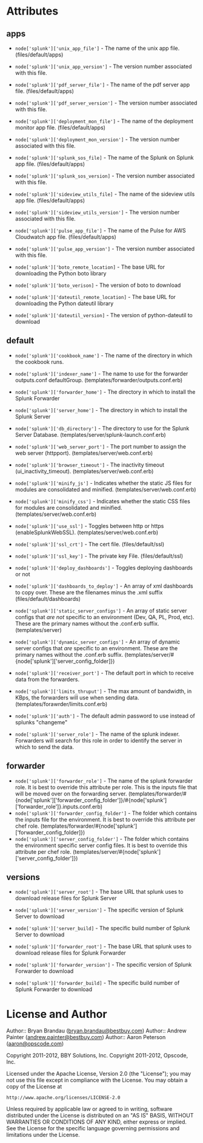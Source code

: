 Attributes
===========

apps
----
* `node['splunk']['unix_app_file']` - The name of the unix app file.  (files/default/apps)
* `node['splunk']['unix_app_version']` - The version number associated with this file.

* `node['splunk']['pdf_server_file']` - The name of the pdf server app file.  (files/default/apps)
* `node['splunk']['pdf_server_version']` - The version number associated with this file.

* `node['splunk']['deployment_mon_file']` - The name of the deployment monitor app file.  (files/default/apps)
* `node['splunk']['deployment_mon_version']` - The version number associated with this file.

* `node['splunk']['splunk_sos_file]` - The name of the Splunk on Splunk app file.  (files/default/apps)
* `node['splunk']['splunk_sos_version]` - The version number associated with this file.

* `node['splunk']['sideview_utils_file]` - The name of the sideview utils app file.  (files/default/apps)
* `node['splunk']['sideview_utils_version']` - The version number associated with this file.

* `node['splunk']['pulse_app_file']` - The name of the Pulse for AWS Cloudwatch app file.  (files/default/apps)
* `node['splunk']['pulse_app_version']` - The version number associated with this file.
* `node['splunk']['boto_remote_location]` - The base URL for downloading the Python boto library
* `node['splunk']['boto_verison]` - The version of boto to download
* `node['splunk']['dateutil_remote_location]` - The base URL for downloading the Python dateutil library
* `node['splunk']['dateutil_version]` - The version of python-dateutil to download

default
-------
* `node['splunk']['cookbook_name']` - The name of the directory in which the cookbook runs.

* `node['splunk']['indexer_name']` - The name to use for the forwarder outputs.conf defaultGroup. (templates/forwarder/outputs.conf.erb)
* `node['splunk']['forwarder_home']` - The directory in which to install the Splunk Forwarder
* `node['splunk']['server_home']` - The directory in which to install the Splunk Server
* `node['splunk']['db_directory']` - The directory to use for the Splunk Server Database. (templates/server/splunk-launch.conf.erb)

* `node['splunk']['web_server_port']` - The port number to assign the web server (httpport). (templates/server/web.conf.erb)
* `node['splunk']['browser_timeout']` - The inactivity timeout (ui_inactivity_timeout). (templates/server/web.conf.erb)
* `node['splunk']['minify_js']` - Indicates whether the static JS files for modules are consolidated and minified. (templates/server/web.conf.erb)
* `node['splunk']['minify_css']` - Indicates whether the static CSS files for modules are consolidated and minified. (templates/server/web.conf.erb)

* `node['splunk']['use_ssl']` - Toggles between http or https (enableSplunkWebSSL). (templates/server/web.conf.erb)
* `node['splunk']['ssl_crt']` - The cert file.  (files/default/ssl)
* `node['splunk']['ssl_key']` - The private key File.  (files/default/ssl)

* `node['splunk']['deploy_dashboards']` - Toggles deploying dashboards or not
* `node['splunk']['dashboards_to_deploy']` - An array of xml dashboards to copy over. These are the filenames minus the .xml suffix (files/default/dashboards)

* `node['splunk']['static_server_configs']` - An array of static server configs that *are not* specific to an environment (Dev, QA, PL, Prod, etc).  These are the primary names without the .conf.erb suffix. (templates/server)
* `node['splunk']['dynamic_server_configs']` - An array of dynamic server configs that *are* specific to an environment.  These are the primary names without the .conf.erb suffix.  (templates/server/#{node['splunk']['server_config_folder]})

* `node['splunk']['receiver_port']` - The default port in which to receive data from the forwarders.
* `node['splunk']['limits_thruput']` - The max amount of bandwidth, in KBps, the forwarders will use when sending data.  (templates/forawrder/limits.conf.erb)

* `node['splunk']['auth']` - The default admin password to use instead of splunks "changeme"

* `node['splunk']['server_role']` - The name of the splunk indexer.  Forwarders will search for this role in order to identify the server in which to send the data.

forwarder
---------
* `node['splunk']['forwarder_role']` - The name of the splunk forwarder role.  It is best to override this attribute per role.  This is the inputs file that will be moved over on the forwarding server.  (templates/forwarder/#{node['splunk']['forwarder_config_folder']}/#{node['splunk']['forwarder_role']}.inputs.conf.erb)
* `node['splunk']['forwarder_config_folder']` - The folder which contains the inputs file for the environment.  It is best to override this attribute per chef role. (templates/forwarder/#{node['splunk']['forwarder_config_folder]})
* `node['splunk']['server_config_folder']` - The folder which contains the environment specific server config files.  It is best to override this attribute per chef role.  (templates/server/#{node['splunk']['server_config_folder']})

versions
--------
* `node['splunk']['server_root']` - The base URL that splunk uses to download release files for Splunk Server
* `node['splunk']['server_version']` - The specific version of Splunk Server to download
* `node['splunk']['server_build]` - The specific build number of Splunk Server to download

* `node['splunk']['forwarder_root']` - The base URL that splunk uses to download release files for Splunk Forwarder
* `node['splunk']['forwarder_version']` - The specific version of Splunk Forwarder to download
* `node['splunk']['forwarder_build]` - The specific build number of Splunk Forwarder to download


License and Author
==================

Author:: Bryan Brandau (<bryan.brandau@bestbuy.com>)
Author:: Andrew Painter (<andrew.painter@bestbuy.com>)
Author:: Aaron Peterson (<aaron@opscode.com>)

Copyright 2011-2012, BBY Solutions, Inc.
Copyright 2011-2012, Opscode, Inc.

Licensed under the Apache License, Version 2.0 (the "License");
you may not use this file except in compliance with the License.
You may obtain a copy of the License at

    http://www.apache.org/licenses/LICENSE-2.0

Unless required by applicable law or agreed to in writing, software
distributed under the License is distributed on an "AS IS" BASIS,
WITHOUT WARRANTIES OR CONDITIONS OF ANY KIND, either express or implied.
See the License for the specific language governing permissions and
limitations under the License.

